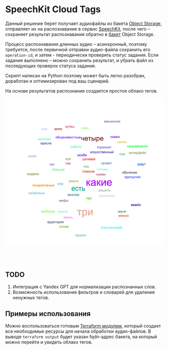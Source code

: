 # SpeechKit Cloud Tags

Данный решение берет получает аудиофайлы из бакета [Object Storage](https://cloud.yandex.ru/services/storage), отправляет их на распознавание в сервис [SpeechKit](https://cloud.yandex.ru/services/speechkit), после чего – сохраняет результат распознавания обратно в [бакет](https://cloud.yandex.ru/docs/storage/concepts/bucket) Object Storage.

Процесс распознавания длинных аудио – асинхронный, поэтому требуется, после первичной отправки аудио-файла сохранить его `operation-id`, и затем - периодически проверять статус задания. 
Если задание выполнено – можно сохранить результат, и убрать файл из последующих проверок статуса задания.

Скрипт написан на Python поэтому может быть легко разобран, доработан и оптимизирован под ваш сценарий.

На основе результатов распознания создается простое облако тегов.

<img src="images/tags.png" width="600px" alt="" />

<br><br>

## TODO

1) Интеграция с Yandex GPT для нормализации распознанных слов.
2) Возможность использования фильтров и словарей для удаления ненужных тегов.

## Примеры использования

Можно воспользоваться готовым [Terraform модулем](/terraform), который создает все необходимые ресурсы для начала обработки аудио-файлов.
В выводе `terraform output` будет указан fqdn-адрес бакета, на который можно перейти и увидеть облако тегов.